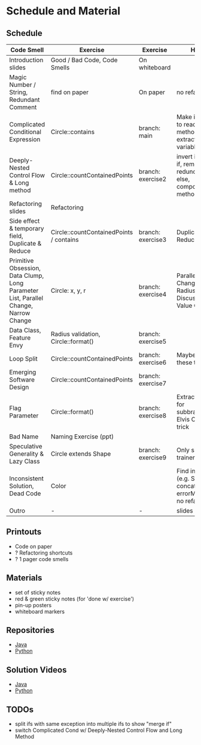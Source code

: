# Schedule and Material

## Schedule

| Code Smell                                                                          | Exercise                                | Exercise          | Hints                                                           |
|-------------------------------------------------------------------------------------|-----------------------------------------|-------------------|-----------------------------------------------------------------|
| Introduction slides                                                                 | Good / Bad Code, Code Smells            | On whiteboard     |                                                                 |
| Magic Number / String, Redundant Comment                                            | find on paper                           | On paper          | no refactoring                                                  |
| Complicated Conditional Expression                                                  | Circle::contains                        | branch: main      | Make it better to read. Extract method, extract variable        |
| Deeply-Nested Control Flow & Long method                                            | Circle::countContainedPoints            | branch: exercise2 | invert if, merge if, remove redundant else, composed method     |
| Refactoring slides                                                                  | Refactoring                             |                   |                                                                 |
| Side effect & temporary field, Duplicate & Reduce                                   | Circle::countContainedPoints / contains | branch: exercise3 | Duplicate and Reduce                                            |
| Primitive Obsession, Data Clump, Long Parameter List, Parallel Change, Narrow Change | Circle: x, y, r                         | branch: exercise4 | Parallel Change, Point, Radius, Discussion Value Objects        |
| Data Class, Feature Envy                                                            | Radius validation, Circle::format()     | branch: exercise5 |                                                                 |   
| Loop Split                                                                          | Circle::countContainedPoints            | branch: exercise6 | Maybe do these two                                              |
| Emerging Software Design                                                            | Circle::countContainedPoints            | branch: exercise7 |                                                                 |
| Flag Parameter                                                                      | Circle::format()                        | branch: exercise8 | Extract Method for subbranches, Elvis Operator trick            |
| Bad Name                                                                            | Naming Exercise (ppt)                   |                   |                                                                 |
| Speculative Generality & Lazy Class                                                 | Circle extends Shape                    | branch: exercise9 | Only shown by trainer                                           |
| Inconsistent Solution, Dead Code                                                    | Color                                   |                   | Find in code (e.g. String concat, errorMessage), no refactoring |    
| Outro                                                                               | -                                       | -                 | slides                                                          |

## Printouts

- Code on paper
- ? Refactoring shortcuts
- ? 1 pager code smells

## Materials

- set of sticky notes
- red & green sticky notes (for 'done w/ exercise')
- pin-up posters
- whiteboard markers

## Repositories

- [Java](https://github.com/ozihler/software-design-workshop-java)
- [Python](https://github.com/ozihler/software-design-workshop-python)

## Solution Videos

- [Java](https://youtu.be/hFx1AiLb7dc)
- [Python](https://www.youtube.com/watch?v=URPIL-Vyu60)

## TODOs

- split ifs with same exception into multiple ifs to show "merge if"
- switch Complicated Cond w/ Deeply-Nested Control Flow and Long Method